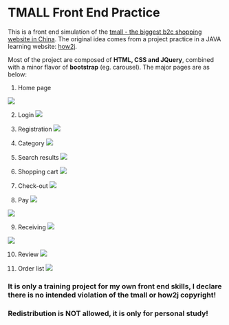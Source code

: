 # TMALL Front End Practice

This is a front end simulation of the [tmall - the biggest b2c shopping website in China](https://www.tmall.com). The original idea comes from a project practice in a JAVA learning website: [how2j](http://how2j.cn/).

Most of the project are composed of **HTML, CSS and JQuery**, combined with a minor flavor of **bootstrap** (eg. carousel). The major pages are as below:

1. Home page

![](img/snapshot/home.png"home")

2. Login
![](img/snapshot/login.png"login")

3. Registration
![](img/snapshot/register.png"registration")

4. Category
![](img/snapshot/category.png"category")

5. Search results
![](img/snapshot/search_result.png"search")

6. Shopping cart
![](img/snapshot/shopping_cart.png"shopping_cart")

7. Check-out
![](img/snapshot/checkout.png"checkout")

8. Pay
![](img/snapshot/pay_money.png"pay_money")

![](img/snapshot/pay_success.png"pay_success")

9. Receiving
![](img/snapshot/receive_confirmation.png"receiving_confirmation")

![](img/snapshot/receive_success.png"receiving_success")

10. Review
![](img/snapshot/review.png"review")

11. Order list
![](img/snapshot/my_order_list.png"order_list")

### **It is only a training project for my own front end skills, I declare there is no intended violation of the tmall or how2j copyright!**

### **Redistribution is NOT allowed, it is only for personal study!**
